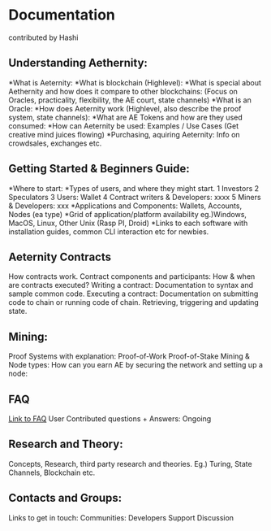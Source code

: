 # Documentation
contributed by Hashi

## Understanding Aethernity:
*What is Aeternity:
*What is blockchain (Highlevel):
*What is special about Aethernity and how does it compare to other blockchains: (Focus on Oracles, practicality, flexibility, the AE court, state channels)
*What is an Oracle:
*How does Aeternity work (Highlevel, also describe the proof system, state channels):
*What are AE Tokens and how are they used consumed:
*How can Aeternity be used: Examples / Use Cases (Get creative mind juices flowing)
*Purchasing, aquiring Aeternity: Info on crowdsales, exchanges etc.

## Getting Started & Beginners Guide:
*Where to start: 
*Types of users, and where they might start.
1 Investors
2 Speculators
3 Users: Wallet
4 Contract writers & Developers: xxxx
5 Miners & Developers: xxx
*Applications and Components: Wallets, Accounts, Nodes (ea type) 
*Grid of application/platform availability eg.)Windows, MacOS, Linux, Other Unix (Rasp PI, Droid)
*Links to each software with installation guides, common CLI interaction etc for newbies.

## Aeternity Contracts
How contracts work.
Contract components and participants:
How & when are contracts executed?
Writing a contract: Documentation to syntax and sample common code.
Executing a contract: Documentation on submitting code to chain or running code of chain. Retrieving, triggering and updating state.

## Mining:
Proof Systems with explanation:
Proof-of-Work
Proof-of-Stake
Mining & Node types:
How can you earn AE by securing the network and setting up a node:

## FAQ
[Link to FAQ](https://github.com/aeternity/testnet/wiki/Frequently-Asked-Questions)
User Contributed questions + Answers: Ongoing

## Research and Theory:
Concepts, Research, third party research and theories. Eg.) Turing, State Channels, Blockchain etc.

## Contacts and Groups:
Links to get in touch:
Communities:
Developers
Support
Discussion

